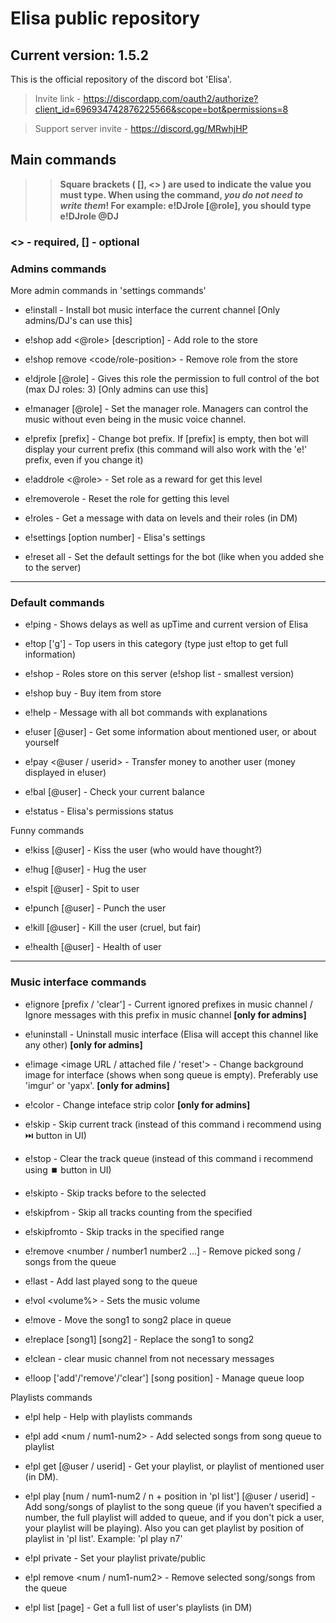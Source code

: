 # Elisa public repository
## Current version: 1.5.2
This is the official repository of the discord bot 'Elisa'.

> Invite link - https://discordapp.com/oauth2/authorize?client_id=696934742876225566&scope=bot&permissions=8

> Support server invite - https://discord.gg/MRwhjHP

  ## Main commands
>> __Square brackets ( [], <> ) are used to indicate the value you must type. When using the command, *you do not need to write them*! For example: e!DJrole [@role], you should type e!DJrole @DJ__


### <> - required, [] - optional


### Admins commands
More admin commands in 'settings commands'

- e!install - Install bot music interface the current channel [Only admins/DJ's can use this]

- e!shop add <@role> <cost> [description] - Add role to the store

- e!shop remove <code/role-position> - Remove role from the store

- e!djrole [@role] - Gives this role the permission to full control of the bot (max DJ roles: 3) [Only admins can use this]

- e!manager [@role] - Set the manager role. Managers can control the music without even being in the music voice channel.

- e!prefix [prefix] - Change bot prefix. If [prefix] is empty, then bot will display your current prefix (this command will also work with the 'e!' prefix, even if you change it)

- e!addrole <level> <@role> - Set role as a reward for get this level

- e!removerole <level> - Reset the role for getting this level

- e!roles - Get a message with data on levels and their roles (in DM)

- e!settings [option number] - Elisa's settings

- e!reset all - Set the default settings for the bot (like when you added she to the server)
***
### Default commands

- e!ping - Shows delays as well as upTime and current version of Elisa

- e!top ['g'] - Top users in this category (type just e!top to get full information)

- e!shop - Roles store on this server (e!shop list - smallest version)

- e!shop buy <item code> - Buy item from store

- e!help - Message with all bot commands with explanations

- e!user [@user] - Get some information about mentioned user, or about yourself

- e!pay <amount> <@user / userid> - Transfer money to another user (money displayed in e!user)

- e!bal [@user] - Check your current balance

- e!status - Elisa's permissions status

Funny commands

- e!kiss [@user] - Kiss the user (who would have thought?)

- e!hug [@user] - Hug the user

- e!spit [@user] - Spit to user

- e!punch [@user] - Punch the user

- e!kill [@user] - Kill the user (cruel, but fair)

- e!health [@user] - Health of user
***
### Music interface commands

- e!ignore [prefix / 'clear'] - Current ignored prefixes in music channel / Ignore messages with this prefix in music channel **[only for admins]**

- e!uninstall - Uninstall music interface (Elisa will accept this channel like any other) **[only for admins]**

- e!image <image URL / attached file / 'reset'> - Change background image for interface (shows when song queue is empty). Preferably use 'imgur' or 'yapx'. **[only for admins]**

- e!color <color name> - Change inteface strip color **[only for admins]**

- e!skip - Skip current track (instead of this command i recommend using ⏭️ button in UI)

- e!stop - Clear the track queue (instead of this command i recommend using ⏹️ button in UI)

- e!skipto <number> - Skip tracks before to the selected
  
- e!skipfrom <number> - Skip all tracks counting from the specified
  
- e!skipfromto <number> - Skip tracks in the specified range

- e!remove <number / number1 number2 ...] - Remove picked song / songs from the queue

- e!last - Add last played song to the queue

- e!vol <volume%> - Sets the music volume

- e!move <song1> <song2> - Move the song1 to song2 place in queue

- e!replace [song1] [song2] - Replace the song1 to song2

- e!clean - clear music channel from not necessary messages

- e!loop ['add'/'remove'/'clear'] [song position] - Manage queue loop

Playlists commands

- e!pl help - Help with playlists commands

- e!pl add <num / num1-num2> - Add selected songs from song queue to playlist

- e!pl get [@user / userid] - Get your playlist, or playlist of mentioned user (in DM).

- e!pl play [num / num1-num2 / n + position in 'pl list'] [@user / userid] - Add song/songs of playlist to the song queue (if you haven’t specified a number, the full playlist will added to queue, and if you don't pick a user, your playlist will be playing). Also you can get playlist by position of playlist in 'pl list'. Example: 'pl play n7'

- e!pl private - Set your playlist private/public

- e!pl remove <num / num1-num2> - Remove selected song/songs from the queue

- e!pl list [page] - Get a full list of user's playlists (in DM)

